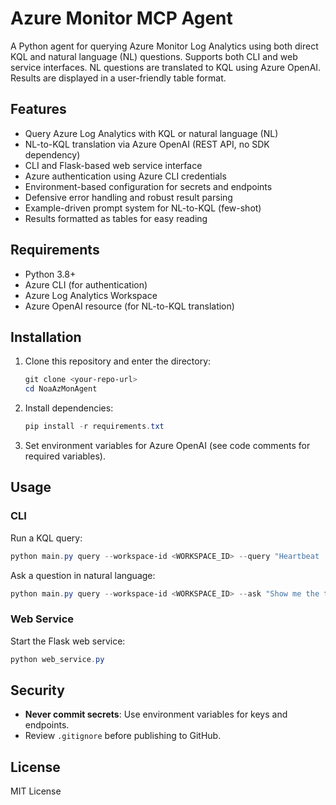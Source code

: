 # Azure Monitor MCP Agent

A Python agent for querying Azure Monitor Log Analytics using both direct KQL and natural language (NL) questions. Supports both CLI and web service interfaces. NL questions are translated to KQL using Azure OpenAI. Results are displayed in a user-friendly table format.

## Features
- Query Azure Log Analytics with KQL or natural language (NL)
- NL-to-KQL translation via Azure OpenAI (REST API, no SDK dependency)
- CLI and Flask-based web service interface
- Azure authentication using Azure CLI credentials
- Environment-based configuration for secrets and endpoints
- Defensive error handling and robust result parsing
- Example-driven prompt system for NL-to-KQL (few-shot)
- Results formatted as tables for easy reading

## Requirements
- Python 3.8+
- Azure CLI (for authentication)
- Azure Log Analytics Workspace
- Azure OpenAI resource (for NL-to-KQL translation)

## Installation
1. Clone this repository and enter the directory:
   ```powershell
   git clone <your-repo-url>
   cd NoaAzMonAgent
   ```
2. Install dependencies:
   ```powershell
   pip install -r requirements.txt
   ```
3. Set environment variables for Azure OpenAI (see code comments for required variables).

## Usage

### CLI
Run a KQL query:
```powershell
python main.py query --workspace-id <WORKSPACE_ID> --query "Heartbeat | take 5"
```

Ask a question in natural language:
```powershell
python main.py query --workspace-id <WORKSPACE_ID> --ask "Show me the total ingestion volume in MB in the last 24 hours based on the Usage table"
```

### Web Service
Start the Flask web service:
```powershell
python web_service.py
```

## Security
- **Never commit secrets**: Use environment variables for keys and endpoints.
- Review `.gitignore` before publishing to GitHub.

## License
MIT License
